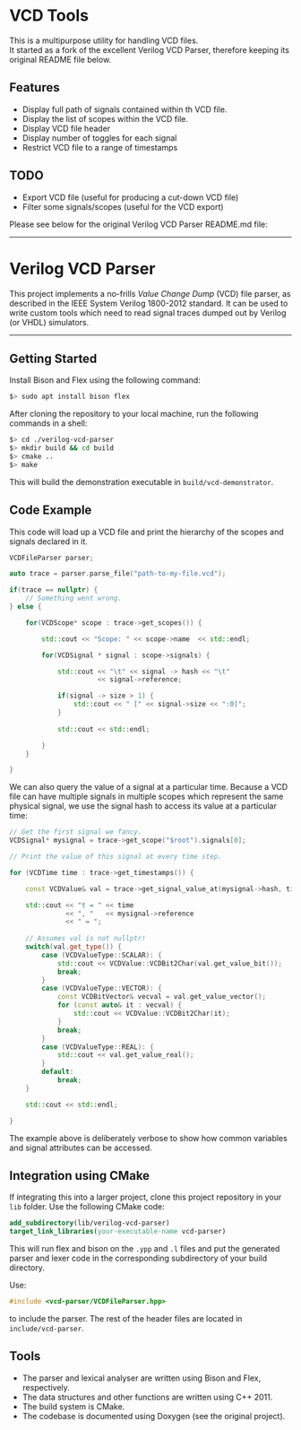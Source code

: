
# VCD Tools
This is a multipurpose utility for handling VCD files.  
It started as a fork of the excellent Verilog VCD Parser, therefore keeping its original README file below.  

## Features
* Display full path of signals contained within th VCD file.
* Display the list of scopes within the VCD file.
* Display VCD file header
* Display number of toggles for each signal
* Restrict VCD file to a range of timestamps

## TODO
* Export VCD file (useful for producing a cut-down VCD file)
* Filter some signals/scopes (useful for the VCD export)

Please see below for the original Verilog VCD Parser README.md file:

---
# Verilog VCD Parser

This project implements a no-frills *Value Change Dump* (VCD) file parser, as
described in the IEEE System Verilog 1800-2012 standard. It can be used to
write custom tools which need to read signal traces dumped out by Verilog (or
VHDL) simulators.

---

## Getting Started

Install Bison and Flex using the following command:

```sh
$> sudo apt install bison flex
```

After cloning the repository to your local machine, run the following commands in a
shell:

```sh
$> cd ./verilog-vcd-parser
$> mkdir build && cd build
$> cmake ..
$> make
```

This will build the demonstration executable in `build/vcd-demonstrator`.

## Code Example

This code will load up a VCD file and print the hierarchy of the scopes
and signals declared in it.

```cpp
VCDFileParser parser;

auto trace = parser.parse_file("path-to-my-file.vcd");

if(trace == nullptr) {
    // Something went wrong.
} else {

    for(VCDScope* scope : trace->get_scopes()) {

        std::cout << "Scope: " << scope->name  << std::endl;

        for(VCDSignal * signal : scope->signals) {

            std::cout << "\t" << signal -> hash << "\t" 
                      << signal->reference;

            if(signal -> size > 1) {
                std::cout << " [" << signal->size << ":0]";
            }
            
            std::cout << std::endl;

        }
    }

}
```

We can also query the value of a signal at a particular time. Because a VCD
file can have multiple signals in multiple scopes which represent the same
physical signal, we use the signal hash to access its value at a particular
time:

```cpp
// Get the first signal we fancy.
VCDSignal* mysignal = trace->get_scope("$root").signals[0];

// Print the value of this signal at every time step.

for (VCDTime time : trace->get_timestamps()) {

    const VCDValue& val = trace->get_signal_value_at(mysignal->hash, time);

    std::cout << "t = " << time
              << ", "   << mysignal->reference
              << " = ";
    
    // Assumes val is not nullptr!
    switch(val.get_type()) {
        case (VCDValueType::SCALAR): {
            std::cout << VCDValue::VCDBit2Char(val.get_value_bit());
            break;
        }
        case (VCDValueType::VECTOR): {
            const VCDBitVector& vecval = val.get_value_vector();
            for (const auto& it : vecval) {
                std::cout << VCDValue::VCDBit2Char(it);
            }
            break;
        }
        case (VCDValueType::REAL): {
            std::cout << val.get_value_real();
        }
        default:
            break;
    }

    std::cout << std::endl;

}

```

The example above is deliberately verbose to show how common variables and
signal attributes can be accessed.


## Integration using CMake

If integrating this into a larger project, clone this project repository in your `lib` folder.
Use the following CMake code:

```cmake
add_subdirectory(lib/verilog-vcd-parser)
target_link_libraries(your-executable-name vcd-parser)
```

This will run flex and bison on the `.ypp` and `.l` files and put
the generated parser and lexer code in the corresponding subdirectory of your build directory.

Use:

```c++
#include <vcd-parser/VCDFileParser.hpp>
```

to include the parser. The rest of the header files are located in `include/vcd-parser`.

## Tools

- The parser and lexical analyser are written using Bison and Flex,
  respectively.
- The data structures and other functions are written using C++ 2011.
- The build system is CMake.
- The codebase is documented using Doxygen (see the original project).
